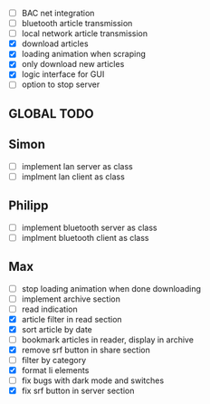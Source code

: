 - [ ] BAC net integration
- [ ] bluetooth article transmission
- [ ] local network article transmission
- [x] download articles
- [x] loading animation when scraping
- [x] only download new articles
- [x] logic interface for GUI
- [ ] option to stop server

## GLOBAL TODO

## Simon
- [ ] implement lan server as class
- [ ] implment lan client as class

## Philipp
- [ ] implement bluetooth server as class
- [ ] implment bluetooth client as class

## Max
- [ ] stop loading animation when done downloading
- [ ] implement archive section
- [ ] read indication
- [x] article filter in read section
- [x] sort article by date
- [ ] bookmark articles in reader, display in archive
- [x] remove srf button in share section
- [ ] filter by category
- [x] format li elements
- [ ] fix bugs with dark mode and switches
- [x] fix srf button in server section